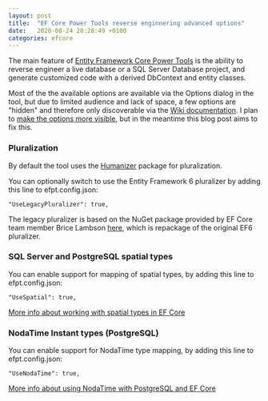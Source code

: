 ```yaml
---
layout: post
title:  "EF Core Power Tools reverse enginnering advanced options"
date:   2020-08-24 20:28:49 +0100
categories: efcore
---
```


The main feature of [Entity Framework Core Power Tools](https://marketplace.visualstudio.com/items?itemName=ErikEJ.EFCorePowerTools) is the ability to reverse engineer a live database or a SQL Server Database project, and generate customized code with a derived DbContext and entity classes.

Most of the the available options are available via the Options dialog in the tool, but due to limited audience and lack of space, a few options are "hidden" and therefore only discoverable via the [Wiki documentation](https://github.com/ErikEJ/EFCorePowerTools/wiki/Reverse-Engineering). I plan to [make the options more visible](https://github.com/ErikEJ/EFCorePowerTools/issues/447), but in the meantime this blog post aims to fix this. 

### Pluralization

By default the tool uses the [Humanizer](https://github.com/Humanizr/Humanizer) package for pluralization. 

You can optionally switch to use the Entity Framework 6 pluralizer by adding this line to efpt.config.json:

`"UseLegacyPluralizer": true,`

The legacy pluralizer is based on the NuGet package provided by EF Core team member Brice Lambson [here](https://github.com/bricelam/EFCore.Pluralizer), which is repackage of the original EF6 pluralizer.

### SQL Server and PostgreSQL spatial types

You can enable support for mapping of spatial types, by adding this line to efpt.config.json:

`"UseSpatial": true,`

[More info about working with spatial types in EF Core](https://docs.microsoft.com/da-dk/ef/core/modeling/spatial)

### NodaTime Instant types (PostgreSQL)

You can enable support for NodaTime type mapping, by adding this line to efpt.config.json:

`"UseNodaTime": true,`

[More info about using NodaTime with PostgreSQL and EF Core](https://www.npgsql.org/efcore/mapping/nodatime.html)

